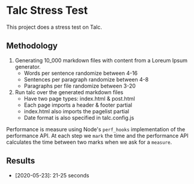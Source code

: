 # Talc Stress Test

This project does a stress test on Talc.

## Methodology

1. Generating 10_000 markdown files with content from a Loreum Ipsum generator.
    - Words per sentence randomize between 4-16
    - Sentences per paragraph randomize between 4-8
    - Paragraphs per file randomize between 3-20
2. Run talc over the generated markdown files
    - Have two page types: index.html & post.html
    - Each page imports a header & footer partial
    - index.html also imports the pagelist partial
    - Date format is also specified in talc.config.js

Performance is measure using Node's `perf_hooks` implementation of the performance API. At each step we `mark` the time and the performance API calculates the time between two marks when we ask for a `measure`.

## Results

- [2020-05-23]: 21-25 seconds
